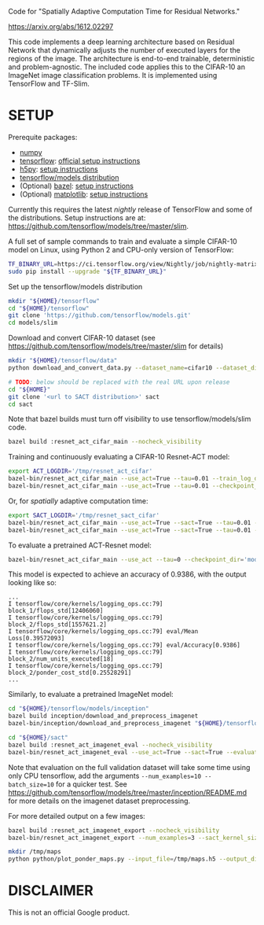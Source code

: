 Code for "Spatially Adaptive Computation Time for Residual Networks."

https://arxiv.org/abs/1612.02297

This code implements a deep learning architecture based on Residual Network that
dynamically adjusts the number of executed layers for the regions of the image.
The architecture is end-to-end trainable, deterministic and problem-agnostic.
The included code applies this to the CIFAR-10 an ImageNet image classification
problems. It is implemented using TensorFlow and TF-Slim.

SETUP
==========

Prerequite packages:
 - [numpy](http://www.numpy.org/)
 - [tensorflow](https://www.tensorflow.org/):
   [official setup instructions](
   https://www.tensorflow.org/versions/r0.11/get_started/os_setup.html)
 - [h5py](http://www.h5py.org/):
   [setup instructions](http://docs.h5py.org/en/latest/build.html)
 - [tensorflow/models distribution](https://github.com/tensorflow/models)
 - (Optional) [bazel](https://bazel.build/):
   [setup instructions](https://bazel.build/versions/master/docs/install.html)
 - (Optional) [matplotlib](http://matplotlib.org/):
   [setup instructions](http://matplotlib.org/users/installing.html)

Currently this requires the latest *nightly* release of TensorFlow and some of
the distributions. Setup instructions are at:
https://github.com/tensorflow/models/tree/master/slim.

A full set of sample commands to train and evaluate a simple CIFAR-10 model on Linux, using Python 2 and CPU-only version of TensorFlow:

``` bash
TF_BINARY_URL=https://ci.tensorflow.org/view/Nightly/job/nightly-matrix-cpu/TF_BUILD_IS_OPT=OPT,TF_BUILD_IS_PIP=PIP,TF_BUILD_PYTHON_VERSION=PYTHON2,label=cpu-slave/lastSuccessfulBuild/artifact/pip_test/whl/tensorflow-0.11.0-cp27-none-linux_x86_64.whl
sudo pip install --upgrade "${TF_BINARY_URL}"
```

Set up the tensorflow/models distribution

``` bash
mkdir "${HOME}/tensorflow"
cd "${HOME}/tensorflow"
git clone 'https://github.com/tensorflow/models.git'
cd models/slim
```

Download and convert CIFAR-10 dataset
(see https://github.com/tensorflow/models/tree/master/slim for details)

``` bash
mkdir "${HOME}/tensorflow/data"
python download_and_convert_data.py --dataset_name=cifar10 --dataset_dir="${HOME}/tensorflow/data/cifar10"
```

``` bash
# TODO: below should be replaced with the real URL upon release
cd "${HOME}"
git clone '<url to SACT distribution>' sact
cd sact
```

Note that bazel builds must turn off visibility to use tensorflow/models/slim
code.

``` bash
bazel build :resnet_act_cifar_main --nocheck_visibility
```

Training and continuously evaluating a CIFAR-10 Resnet-ACT model:

``` bash
export ACT_LOGDIR='/tmp/resnet_act_cifar'
bazel-bin/resnet_act_cifar_main --use_act=True --tau=0.01 --train_log_dir="${ACT_LOGDIR}/train" --save_summaries_secs=300 &
bazel-bin/resnet_act_cifar_main --use_act=True --tau=0.01 --checkpoint_dir="${ACT_LOGDIR}/train" --eval_dir="${ACT_LOGDIR}/eval" --mode=eval
```

Or, for _spatially_ adaptive computation time:

``` bash
export SACT_LOGDIR='/tmp/resnet_sact_cifar'
bazel-bin/resnet_act_cifar_main --use_act=True --sact=True --tau=0.01 --train_log_dir="${SACT_LOGDIR}/train" --save_summaries_secs=300 &
bazel-bin/resnet_act_cifar_main --use_act=True --sact=True --tau=0.01 --checkpoint_dir="${SACT_LOGDIR}/train" --eval_dir="${SACT_LOGDIR}/eval" --mode=eval
```

To evaluate a pretrained ACT-Resnet model:

``` bash
bazel-bin/resnet_act_cifar_main --use_act --tau=0 --checkpoint_dir='models/cifar10_resnet_18_act_0.001/train' --mode=eval --eval_dir='/tmp' --evaluate_once
```

This model is expected to achieve an accuracy of 0.9386, with the output looking
like so:

```
...
I tensorflow/core/kernels/logging_ops.cc:79] block_1/flops_std[12406060]
I tensorflow/core/kernels/logging_ops.cc:79] block_2/flops_std[1557621.2]
I tensorflow/core/kernels/logging_ops.cc:79] eval/Mean Loss[0.39572093]
I tensorflow/core/kernels/logging_ops.cc:79] eval/Accuracy[0.9386]
I tensorflow/core/kernels/logging_ops.cc:79] block_2/num_units_executed[18]
I tensorflow/core/kernels/logging_ops.cc:79] block_2/ponder_cost_std[0.25528291]
...
```

Similarly, to evaluate a pretrained ImageNet model:

``` bash
cd "${HOME}/tensorflow/models/inception"
bazel build inception/download_and_preprocess_imagenet
bazel-bin/inception/download_and_preprocess_imagenet "${HOME}/tensorflow/data/imagenet"

cd "${HOME}/sact"
bazel build :resnet_act_imagenet_eval --nocheck_visibility
bazel-bin/resnet_act_imagenet_eval --use_act=True --sact=True --evaluate_once --tau=0.001 --checkpoint_dir=models/inet_resnet_v2_101_im_224_lr_0.05_sact_0.001_res_0_ker_1_bias-3_50/train --sact_kernel_size=1
```

Note that evaluation on the full validation dataset will take some time
using only CPU tensorflow, add the arguments
`--num_examples=10 --batch_size=10`
for a quicker test.
See https://github.com/tensorflow/models/tree/master/inception/README.md for
more details on the imagenet dataset preprocessing.

For more detailed output on a few images:

``` bash
bazel build :resnet_act_imagenet_export --nocheck_visibility
bazel-bin/resnet_act_imagenet_export --num_examples=3 --sact_kernel_size=1 --sact=True --checkpoint_path=models/inet_resnet_v2_101_im_224_lr_0.05_sact_0.001_res_0_ker_1_bias-3_50/train/model.ckpt-6266164 --export_path=/tmp/maps.h5 --batch_size=1

mkdir /tmp/maps
python python/plot_ponder_maps.py --input_file=/tmp/maps.h5 --output_dir=/tmp/maps
```

DISCLAIMER
==========

This is not an official Google product.
